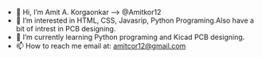* 👋 Hi, I’m Amit A. Korgaonkar --> @Amitkor12
* 👀 I’m interested in HTML, CSS, Javasrip, Python Programing.Also have a bit of intrest in PCB designing.
* 🌱 I’m currently learning Python programing and Kicad PCB designing.
* 📫 How to reach me email at: amitcor12@gmail.com
<!-- 💞️ I’m looking to collaborate on---> 


<!---
Amitkor12/Amitkor12 is a ✨ special ✨ repository because its `README.md` (this file) appears on your GitHub profile.
You can click the Preview link to take a look at your changes.
--->
